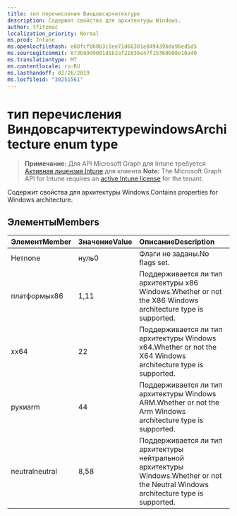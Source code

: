 ```yaml
---
title: тип перечисления Виндовсарчитектуре
description: Содержит свойства для архитектуры Windows.
author: tfitzmac
localization_priority: Normal
ms.prod: Intune
ms.openlocfilehash: e88fcfbb0b3c1ee71d66301e849439bda96ed5d5
ms.sourcegitcommit: 873b99d9001d1b2af21836e47f15360b08e10a40
ms.translationtype: MT
ms.contentlocale: ru-RU
ms.lasthandoff: 02/26/2019
ms.locfileid: "30251561"
---
```

# <a name="windowsarchitecture-enum-type"></a><span data-ttu-id="7ad08-103">тип перечисления Виндовсарчитектуре</span><span class="sxs-lookup"><span data-stu-id="7ad08-103">windowsArchitecture enum type</span></span>

> <span data-ttu-id="7ad08-104">**Примечание:** Для API Microsoft Graph для Intune требуется [Активная лицензия Intune](https://go.microsoft.com/fwlink/?linkid=839381) для клиента.</span><span class="sxs-lookup"><span data-stu-id="7ad08-104">**Note:** The Microsoft Graph API for Intune requires an [active Intune license](https://go.microsoft.com/fwlink/?linkid=839381) for the tenant.</span></span>

<span data-ttu-id="7ad08-105">Содержит свойства для архитектуры Windows.</span><span class="sxs-lookup"><span data-stu-id="7ad08-105">Contains properties for Windows architecture.</span></span>

## <a name="members"></a><span data-ttu-id="7ad08-106">Элементы</span><span class="sxs-lookup"><span data-stu-id="7ad08-106">Members</span></span>
|<span data-ttu-id="7ad08-107">Элемент</span><span class="sxs-lookup"><span data-stu-id="7ad08-107">Member</span></span>|<span data-ttu-id="7ad08-108">Значение</span><span class="sxs-lookup"><span data-stu-id="7ad08-108">Value</span></span>|<span data-ttu-id="7ad08-109">Описание</span><span class="sxs-lookup"><span data-stu-id="7ad08-109">Description</span></span>|
|:---|:---|:---|
|<span data-ttu-id="7ad08-110">Нет</span><span class="sxs-lookup"><span data-stu-id="7ad08-110">none</span></span>|<span data-ttu-id="7ad08-111">нуль</span><span class="sxs-lookup"><span data-stu-id="7ad08-111">0</span></span>|<span data-ttu-id="7ad08-112">Флаги не заданы.</span><span class="sxs-lookup"><span data-stu-id="7ad08-112">No flags set.</span></span>|
|<span data-ttu-id="7ad08-113">платформы</span><span class="sxs-lookup"><span data-stu-id="7ad08-113">x86</span></span>|<span data-ttu-id="7ad08-114">1,1</span><span class="sxs-lookup"><span data-stu-id="7ad08-114">1</span></span>|<span data-ttu-id="7ad08-115">Поддерживается ли тип архитектуры x86 Windows.</span><span class="sxs-lookup"><span data-stu-id="7ad08-115">Whether or not the X86 Windows architecture type is supported.</span></span>|
|<span data-ttu-id="7ad08-116">x</span><span class="sxs-lookup"><span data-stu-id="7ad08-116">x64</span></span>|<span data-ttu-id="7ad08-117">2</span><span class="sxs-lookup"><span data-stu-id="7ad08-117">2</span></span>|<span data-ttu-id="7ad08-118">Поддерживается ли тип архитектуры Windows x64.</span><span class="sxs-lookup"><span data-stu-id="7ad08-118">Whether or not the X64 Windows architecture type is supported.</span></span>|
|<span data-ttu-id="7ad08-119">руки</span><span class="sxs-lookup"><span data-stu-id="7ad08-119">arm</span></span>|<span data-ttu-id="7ad08-120">4</span><span class="sxs-lookup"><span data-stu-id="7ad08-120">4</span></span>|<span data-ttu-id="7ad08-121">Поддерживается ли тип архитектуры Windows ARM.</span><span class="sxs-lookup"><span data-stu-id="7ad08-121">Whether or not the Arm Windows architecture type is supported.</span></span>|
|<span data-ttu-id="7ad08-122">neutral</span><span class="sxs-lookup"><span data-stu-id="7ad08-122">neutral</span></span>|<span data-ttu-id="7ad08-123">8,5</span><span class="sxs-lookup"><span data-stu-id="7ad08-123">8</span></span>|<span data-ttu-id="7ad08-124">Поддерживается ли тип архитектуры нейтральной архитектуры Windows.</span><span class="sxs-lookup"><span data-stu-id="7ad08-124">Whether or not the Neutral Windows architecture type is supported.</span></span>|




